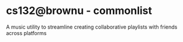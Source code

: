 # cs132@brownu - commonlist

A music utility to streamline creating collaborative playlists with friends across platforms
